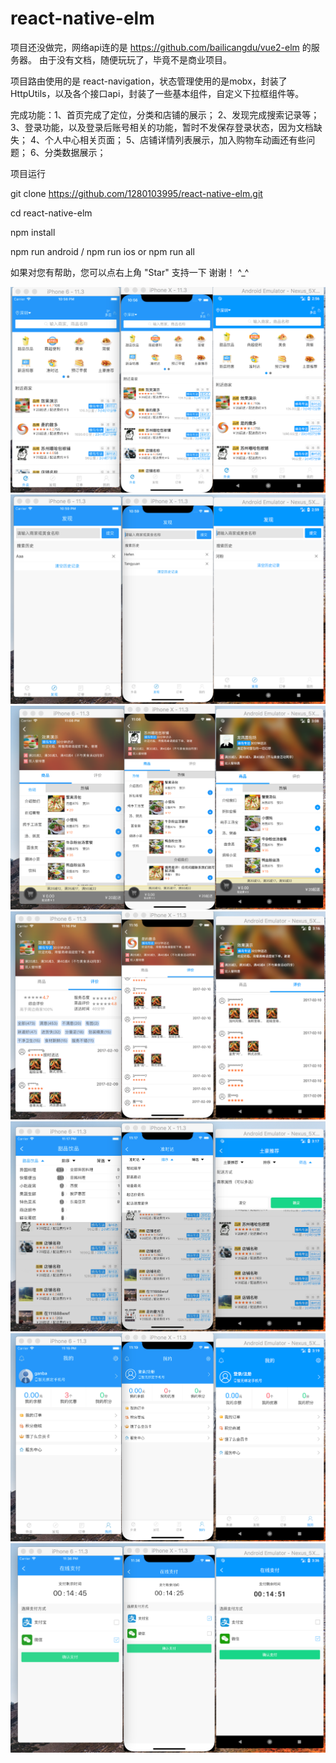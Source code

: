# react-native-elm

项目还没做完，网络api连的是 https://github.com/bailicangdu/vue2-elm 的服务器。
由于没有文档，随便玩玩了，毕竟不是商业项目。


项目路由使用的是 react-navigation，状态管理使用的是mobx，封装了HttpUtils，以及各个接口api，封装了一些基本组件，自定义下拉框组件等。

完成功能：1、首页完成了定位，分类和店铺的展示；
	2、发现完成搜索记录等；
	3、登录功能，以及登录后账号相关的功能，暂时不发保存登录状态，因为文档缺失；
	4、个人中心相关页面；
	5、店铺详情列表展示，加入购物车动画还有些问题；
 	6、分类数据展示；


项目运行
 
 git clone https://github.com/1280103995/react-native-elm.git

 cd react-native-elm

 npm install

 npm run android / npm run ios      or     npm run all



如果对您有帮助，您可以点右上角 "Star" 支持一下 谢谢！ ^_^


![image](https://github.com/1280103995/react-native-elm/blob/master/screenshot/1%E9%A6%96%E9%A1%B5.png)
![image](https://github.com/1280103995/react-native-elm/blob/master/screenshot/2%E5%8F%91%E7%8E%B0.png)
![image](https://github.com/1280103995/react-native-elm/blob/master/screenshot/3-1%E5%BA%97%E9%93%BA%E8%AF%A6%E6%83%85.png)
![image](https://github.com/1280103995/react-native-elm/blob/master/screenshot/3-2%E5%BA%97%E9%93%BA%E8%AF%84%E8%AE%BA.png)
![image](https://github.com/1280103995/react-native-elm/blob/master/screenshot/4%E5%88%86%E7%B1%BB.png)
![image](https://github.com/1280103995/react-native-elm/blob/master/screenshot/5%E4%B8%AA%E4%BA%BA%E4%B8%AD%E5%BF%83.png)
![image](https://github.com/1280103995/react-native-elm/blob/master/screenshot/6%E6%94%AF%E4%BB%98%E9%A1%B5%E9%9D%A2.png)



